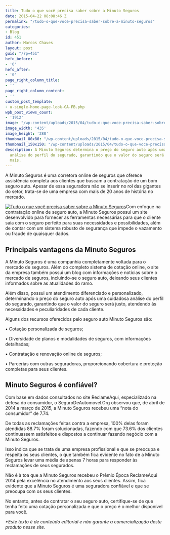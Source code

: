 ```yaml
---
title: Tudo o que você precisa saber sobre a Minuto Seguros
date: 2015-04-22 08:08:46 Z
permalink: "/tudo-o-que-voce-precisa-saber-sobre-a-minuto-seguros"
categories:
- Blog
id: 451
author: Marcos Chaves
layout: post
guid: "/?p=451"
hefo_before:
- '0'
hefo_after:
- '0'
page_right_column_title:
- ''
page_right_column_content:
- ''
custom_post_template:
- u-single-home-page-look-GA-FB.php
wpb_post_views_count:
- '1912'
image: "/wp-content/uploads/2015/04/tudo-o-que-voce-precisa-saber-sobre-a-minuto-seguros.png"
image_width: '435'
image_height: '288'
thumbnail_80x80: "/wp-content/uploads/2015/04/tudo-o-que-voce-precisa-saber-sobre-a-minuto-seguros-80x80.png"
thumbnail_150x150: "/wp-content/uploads/2015/04/tudo-o-que-voce-precisa-saber-sobre-a-minuto-seguros-150x150.png"
description: A Minuto Seguros determina o preço do seguro auto após uma cuidadosa
  análise do perfil do segurado, garantindo que o valor do seguro será justo, saiba
  mais.
---
```


A Minuto Seguros é uma corretora online de seguros que oferece assistência completa aos clientes que buscam a contratação de um bom seguro auto. Apesar de essa seguradora não se inserir no rol das gigantes do setor, trata-se de uma empresa com mais de 20 anos de história no mercado.

[<img class="alignleft wp-image-3570 size-medium" title="Tudo o que você precisa saber sobre a Minuto Seguros" src="/wp-content/uploads/2015/04/tudo-o-que-voce-precisa-saber-sobre-a-minuto-seguros-250x166.png" alt="Tudo o que você precisa saber sobre a Minuto Seguros" width="250" height="166" srcset="/wp-content/uploads/2015/04/tudo-o-que-voce-precisa-saber-sobre-a-minuto-seguros-250x166.png 250w, /wp-content/uploads/2015/04/tudo-o-que-voce-precisa-saber-sobre-a-minuto-seguros-120x79.png 120w, /wp-content/uploads/2015/04/tudo-o-que-voce-precisa-saber-sobre-a-minuto-seguros.png 435w" sizes="(max-width: 250px) 100vw, 250px" />](/wp-content/uploads/2015/04/tudo-o-que-voce-precisa-saber-sobre-a-minuto-seguros.png)Com enfoque na contratação online de seguro auto, a Minuto Seguros possui um site desenvolvido para fornecer as ferramentas necessárias para que o cliente saia com o seguro perfeito para suas necessidades e possibilidades, além de contar com um sistema robusto de segurança que impede o vazamento ou fraude de quaisquer dados.

## Principais vantagens da Minuto Seguros

A Minuto Seguros é uma companhia completamente voltada para o mercado de seguros. Além do completo sistema de cotação online, o site da empresa também possui um blog com informações e notícias sobre o mercado de seguros, incluindo-se o seguro auto, deixando seus clientes informados sobre as atualidades do ramo.

Além disso, possui um atendimento diferenciado e personalizado, determinando o preço do seguro auto após uma cuidadosa análise do perfil do segurado, garantindo que o valor do seguro será justo, atendendo às necessidades e peculiaridades de cada cliente.

Alguns dos recursos oferecidos pelo seguro auto Minuto Seguros são:

• Cotação personalizada de seguros;
  
• Diversidade de planos e modalidades de seguros, com informações detalhadas;
  
• Contratação e renovação online de seguros;
  
• Parcerias com outras seguradoras, proporcionando cobertura e proteção completas para seus clientes.

## Minuto Seguros é confiável?

Com base em dados consultados no site ReclameAqui, especializado na defesa do consumidor, o SeguroDeAutomovel.Org observou que, de abril de 2014 a março de 2015, a Minuto Seguros recebeu uma “nota do consumidor” de 7.74.
  
De todas as reclamações feitas contra a empresa, 100% delas foram atendidas 88.7% foram solucionadas, fazendo com que 73.6% dos clientes continuassem satisfeitos e dispostos a continuar fazendo negócio com a Minuto Seguros.
  
Isso indica que se trata de uma empresa profissional e que se preocupa e respeita os seus clientes, o que também fica evidente no fato de a Minuto Seguros levar uma média de apenas 7 horas para responder às reclamações de seus segurados.

Não é à toa que a Minuto Seguros recebeu o Prêmio Época ReclameAqui 2014 pela excelência no atendimento aos seus clientes. Assim, fica evidente que a Minuto Seguros é uma seguradora confiável e que se preocupa com os seus clientes.

No entanto, antes de contratar o seu seguro auto, certifique-se de que tenha feito uma cotação personalizada e que o preço é o melhor disponível para você.

_*Este texto é de conteúdo editorial e não garante a comercialização deste produto nesse site._